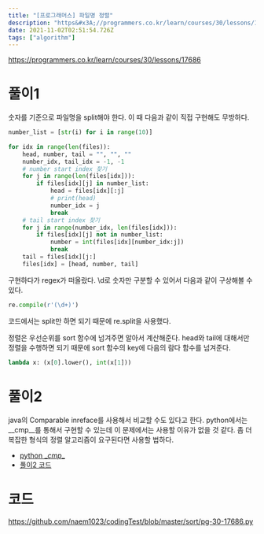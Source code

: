 ```yaml
---
title: "[프로그래머스] 파일명 정렬"
description: "https&#x3A;//programmers.co.kr/learn/courses/30/lessons/17686숫자를 기준으로 파일명을 split해야 한다. 이 때 다음과 같이 직접 구현해도 무방하다.구현하다가 regex가 떠올랐다. \\d로 숫자만 구분할 수 있어서 다"
date: 2021-11-02T02:51:54.726Z
tags: ["algorithm"]
---
```

https://programmers.co.kr/learn/courses/30/lessons/17686

# 풀이1
숫자를 기준으로 파일명을 split해야 한다. 이 때 다음과 같이 직접 구현해도 무방하다.

```py
number_list = [str(i) for i in range(10)]
    
for idx in range(len(files)):
    head, number, tail = "", "", ""
    number_idx, tail_idx = -1, -1
    # number start index 찾기
    for j in range(len(files[idx])):
        if files[idx][j] in number_list:
            head = files[idx][:j]
            # print(head)
            number_idx = j
            break
    # tail start index 찾기
    for j in range(number_idx, len(files[idx])):
        if files[idx][j] not in number_list:
            number = int(files[idx][number_idx:j])
            break
    tail = files[idx][j:]
    files[idx] = [head, number, tail]
```

구현하다가 regex가 떠올랐다. \d로 숫자만 구분할 수 있어서 다음과 같이 구상해볼 수 있다.
```py
re.compile(r'(\d+)')
```
코드에서는 split만 하면 되기 때문에 re.split을 사용했다.

정렬은 우선순위를 sort 함수에 넘겨주면 알아서 계산해준다. head와 tail에 대해서만 정렬을 수행하면 되기 때문에 sort 함수의 key에 다음의 람다 함수를 넘겨준다.

```py
lambda x: (x[0].lower(), int(x[1]))
```


# 풀이2
java의 Comparable inreface를 사용해서 비교할 수도 있다고 한다. python에서는 \__cmp__를 통해서 구현할 수 있는데 이 문제에서는 사용할 이유가 없을 것 같다. 좀 더 복잡한 형식의 정렬 알고리즘이 요구된다면 사용할 법하다.

- [python \__cmp__](https://portingguide.readthedocs.io/en/latest/comparisons.html)
- [풀이2 코드](https://velog.io/@pica_pica/%ED%94%84%EB%A1%9C%EA%B7%B8%EB%9E%98%EB%A8%B8%EC%8A%A4-3%EC%B0%A8-%ED%8C%8C%EC%9D%BC%EB%AA%85-%EC%A0%95%EB%A0%AC)


# 코드
https://github.com/naem1023/codingTest/blob/master/sort/pg-30-17686.py

